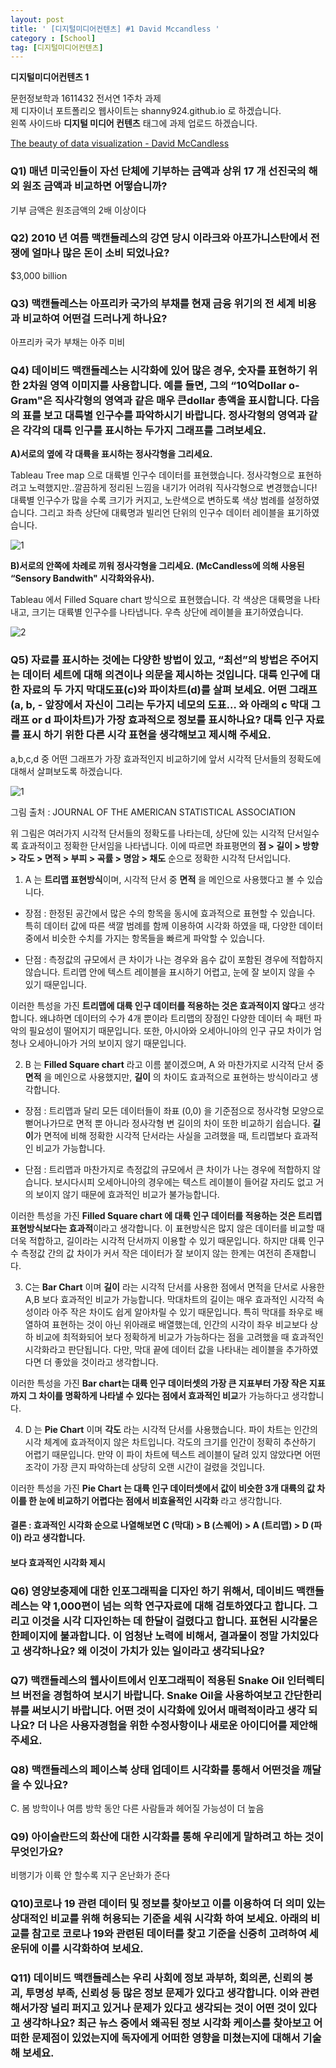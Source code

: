 ```yaml
---
layout: post
title: ' [디지털미디어컨텐츠] #1 David Mccandless '
category : [School]
tag: [디지털미디어컨텐츠]
---
```


**디지털미디어컨텐츠 1**


문헌정보학과 1611432 전서연 1주차 과제   
제 디자이너 포트폴리오 웹사이트는 shanny924.github.io 로 하겠습니다.       
왼쪽 사이드바 **디지털 미디어 컨텐츠** 태그에 과제 업로드 하겠습니다.    
   
[The beauty of data visualization - David McCandless](https://www.ted.com/talks/david_mccandless_the_beauty_of_data_visualization?utm_campaign=tedspread&utm_medium=referral&utm_source=tedcomshare)

### Q1) 매년 미국인들이 자선 단체에 기부하는 금액과 상위 17 개 선진국의 해외 원조 금액과 비교하면 어떻습니까?

기부 금액은 원조금액의 2배 이상이다      
    
### Q2) 2010 년 여름  맥캔들레스의 강연  당시 이라크와 아프가니스탄에서 전쟁에 얼마나 많은 돈이 소비 되었나요?
  
$3,000 billion    


### Q3) 맥캔들레스는 아프리카 국가의 부채를 현재 금융 위기의 전 세계 비용과 비교하여 어떤걸 드러나게 하나요?
     
아프리카 국가 부채는 아주 미비    
    
### Q4) 데이비드 맥캔들레스는 시각화에 있어 많은 경우, 숫자를 표현하기 위한 2차원 영역 이미지를 사용합니다. 예를 들면, 그의 “10억Dollar o-Gram"은 직사각형의 영역과 같은 매우 큰dollar 총액을 표시합니다. 다음의 표를 보고 대륙별 인구수를 파악하시기 바랍니다. 정사각형의 영역과 같은 각각의 대륙 인구를 표시하는 두가지 그래프를 그려보세요.     
    
**A)서로의 옆에 각 대륙을 표시하는 정사각형을 그리세요.** 

Tableau Tree map 으로 대륙별 인구수 데이터를 표현했습니다. 정사각형으로 표현하려고 노력했지만..깔끔하게 정리된 느낌을 내기가 어려워 직사각형으로 변경했습니다! 대륙별 인구수가 많을 수록 크기가 커지고, 노란색으로 변하도록 색상 범례를 설정하였습니다. 그리고 좌측 상단에 대륙명과 빌리언 단위의 인구수 데이터 레이블을 표기하였습니다.       

![1](https://drive.google.com/uc?id=1WvNSkWC5MA-qmWfgfQNduTCj0QuzgecD)    


**B)서로의 안쪽에 차례로 끼워 정사각형을 그리세요. (McCandless에 의해 사용된 “Sensory Bandwith" 시각화와유사).**        

Tableau 에서 Filled Square chart 방식으로 표현했습니다. 각 색상은 대륙명을 나타내고, 크기는 대륙별 인구수를 나타냅니다. 우측 상단에 레이블을 표기하였습니다.      
    
![2](https://drive.google.com/uc?id=1hXFKWpcYVd85MTgcmJvj5wJRC8wIf9Xg)   


### Q5) 자료를 표시하는 것에는 다양한 방법이 있고, “최선”의 방법은 주어지는 데이터 세트에 대해 의견이나 의문을 제시하는 것입니다. 대륙 인구에 대한 자료의 두 가지 막대도표(c)와 파이차트(d)를 살펴 보세요. 어떤 그래프(a, b, - 앞장에서 자신이 그리는 두가지 네모의 도표… 와 아래의  c 막대 그래프  or d 파이차트)가 가장 효과적으로 정보를  표시하나요? 대륙 인구 자료를 표시 하기 위한 다른 시각 표현을 생각해보고 제시해 주세요.    

a,b,c,d 중 어떤 그래프가 가장 효과적인지 비교하기에 앞서 시각적 단서들의 정확도에 대해서 살펴보도록 하겠습니다.         

![1](https://www.knowablemagazine.org/sites/default/files/articles/371/G-01-visual-ranking_4.svg)

그림 출처  : JOURNAL OF THE AMERICAN STATISTICAL ASSOCIATION 

위 그림은 여러가지 시각적 단서들의 정확도를 나타는데, 상단에 있는 시각적 단서일수록 효과적이고 정확한 단서임을 나타냅니다. 
이에 따르면 좌표평면의 **점 > 길이 > 방향 > 각도 > 면적 > 부피 > 곡률 > 명암 > 채도** 순으로 정확한 시각적 단서입니다.    
 
 
1. A 는 **트리맵 표현방식**이며, 시각적 단서 중 **면적** 을 메인으로 사용했다고 볼 수 있습니다.    
   
* 장점 :  한정된 공간에서 많은 수의 항목을 동시에 효과적으로 표현할 수 있습니다. 특히 데이터 값에 따른 색깔 범례를 함께 이용하여 시각화 하였을 때, 다양한 데이터 중에서 비슷한 수치를 가지는 항목들을 빠르게 파악할 수 있습니다.      
   
* 단점 :  측정값의 규모에서 큰 차이가 나는 경우와 음수 값이 포함된 경우에 적합하지 않습니다. 트리맵 안에 텍스트 레이블을 표시하기 어렵고, 눈에 잘 보이지 않을 수 있기 때문입니다.        
     
이러한 특성을 가진 **트리맵에 대륙 인구 데이터를 적용하는 것은 효과적이지 않다**고 생각합니다. 왜냐하면 데이터의 수가 4개 뿐이라 트리맵의 장점인 다양한 데이터 속 패턴 파악의 필요성이 떨어지기 때문입니다. 또한, 아시아와 오세아니아의 인구 규모 차이가 엄청나 오세아니아가 거의 보이지 않기 때문입니다.           

2. B 는 **Filled Square chart** 라고 이름 붙이겠으며, A 와 마찬가지로 시각적 단서 중 **면적** 을 메인으로 사용했지만, **길이** 의 차이도 효과적으로 표현하는 방식이라고 생각합니다.      

* 장점 : 트리맵과 달리 모든 데이터들이 좌표 (0,0) 을 기준점으로 정사각형 모양으로 뻗어나가므로 면적 뿐 아니라 정사각형 변 길이의 차이 또한 비교하기 쉽습니다. **길이**가 면적에 비해 정확한 시각적 단서라는 사실을 고려했을 때, 트리맵보다 효과적인 비교가 가능합니다. 

* 단점 : 트리맵과 마찬가지로 측정값의 규모에서 큰 차이가 나는 경우에 적합하지 않습니다. 보시다시피 오세아니아의 경우에는 텍스트 레이블이 들어갈 자리도 없고 거의 보이지 않기 때문에 효과적인 비교가 불가능합니다.    

이러한 특성을 가진 **Filled Square chart 에 대륙 인구 데이터를 적용하는 것은 트리맵 표현방식보다는 효과적**이라고 생각합니다. 이 표현방식은 많지 않은 데이터를 비교할 때 더욱 적합하고, 길이라는 시각적 단서까지 이용할 수 있기 때문입니다. 하지만 대륙 인구 수 측정값 간의 값 차이가 커서 작은 데이터가 잘 보이지 않는 한계는 여전히 존재합니다.

3. C는 **Bar Chart** 이며 **길이** 라는 시각적 단서를 사용한 점에서 면적을 단서로 사용한 A,B 보다 효과적인 비교가 가능합니다. 막대차트의 길이는 매우 효과적인 시각적 속성이라 아주 작은 차이도 쉽게 알아차릴 수 있기 때문입니다. 특히 막대를 좌우로 배열하여 표현하는 것이 아닌 위아래로 배열했는데, 인간의 시각이 좌우 비교보다 상하 비교에 최적화되어 보다 정확하게 비교가 가능하다는 점을 고려했을 때 효과적인 시각화라고 판단됩니다. 다만, 막대 끝에 데이터 값을 나타내는 레이블을 추가하였다면 더 좋았을 것이라고 생각합니다.        

이러한 특성을 가진 **Bar chart는 대륙 인구 데이터셋의 가장 큰 지표부터 가장 작은 지표까지 그 차이를 명확하게 나타낼 수 있다는 점에서 효과적인 비교**가 가능하다고 생각합니다.     
    
4. D 는 **Pie Chart** 이며 **각도** 라는 시각적 단서를 사용했습니다. 파이 차트는 인간의 시각 체계에 효과적이지 않은 차트입니다. 각도의 크기를 인간이 정확히 추산하기 어렵기 때문입니다. 만약 이 파이 차트에 텍스트 레이블이 달려 있지 않았다면 어떤 조각이 가장 큰지 파악하는데 상당히 오랜 시간이 걸렸을 것입니다. 

이러한 특성을 가진 **Pie Chart 는 대륙 인구 데이터셋에서 값이 비슷한 3개 대륙의 값 차이를 한 눈에 비교하기 어렵다는 점에서 비효율적인 시각화** 라고 생각합니다.    


#### 결론 : 효과적인 시각화 순으로 나열해보면 C (막대) > B (스퀘어) > A (트리맵) > D (파이) 라고 생각합니다. 

#### 보다 효과적인 시각화 제시     

     
### Q6) 영양보충제에 대한 인포그래픽을 디자인 하기 위해서, 데이비드 맥캔들레스는 약 1,000편이 넘는 의학 연구자료에 대해 검토하였다고 합니다. 그리고 이것을 시각 디자인하는 데 한달이 걸렸다고 합니다. 표현된 시각물은 한페이지에 불과합니다. 이 엄청난 노력에 비해서, 결과물이 정말 가치있다고 생각하나요? 왜 이것이 가치가 있는 일이라고 생각되나요?     



### Q7) 맥캔들레스의 웹사이트에서 인포그래픽이 적용된 Snake Oil 인터렉티브 버전을 경험하여 보시기 바랍니다. Snake Oil을 사용하여보고 간단한리뷰를 써보시기 바랍니다. 어떤 것이 시각화에 있어서 매력적이라고 생각 되나요? 더 나은 사용자경험을 위한 수정사항이나 새로운 아이디어를 제안해주세요.      

    
    
### Q8) 맥캔들레스의 페이스북 상태 업데이트 시각화를 통해서 어떤것을 깨달을 수 있나요?    
    
C. 봄 방학이나 여름 방학 동안 다른 사람들과 헤어질 가능성이 더 높음    

### Q9) 아이슬란드의 화산에 대한 시각화를 통해 우리에게 말하려고 하는 것이 무엇인가요?     
  
비행기가 이륙 안 할수록 지구 온난화가 준다    
 
 

### Q10)코로나 19 관련 데이터 및 정보를 찾아보고 이를 이용하여 더 의미 있는 상대적인 비교를 위해 허용되는 기준을 세워 시각화 하여 보세요. 아래의 비교를 참고로 코로나 19와 관련된 데이터를 찾고 기준을 신중히 고려하여 세운뒤에 이를 시각화하여 보세요.   
    
  

### Q11) 데이비드 맥캔들레스는  우리 사회에 정보 과부하, 회의론, 신뢰의 붕괴, 투명성 부족, 신뢰성 등 많은 정보 문제가 있다고 생각합니다. 이와 관련해서가장 널리 퍼지고 있거나 문제가 있다고 생각되는 것이 어떤 것이 있다고 생각하나요? 최근 뉴스 중에서 왜곡된 정보 시각화 케이스를 찾아보고 어떠한 문제점이 있었는지에 독자에게 어떠한 영향을 미쳤는지에 대해서 기술해 보세요.      
    
    
    
